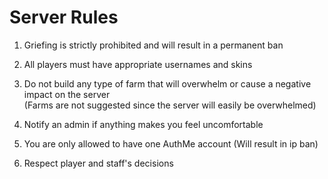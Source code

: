 # Server Rules

1. Griefing is strictly prohibited and will result in a permanent ban

2. All players must have appropriate usernames and skins

3. Do not build any type of farm that will overwhelm or cause a negative impact on the server  
(Farms are not suggested since the server will easily be overwhelmed)

4. Notify an admin if anything makes you feel uncomfortable

6. You are only allowed to have one AuthMe account (Will result in ip ban)

7. Respect player and staff's decisions

